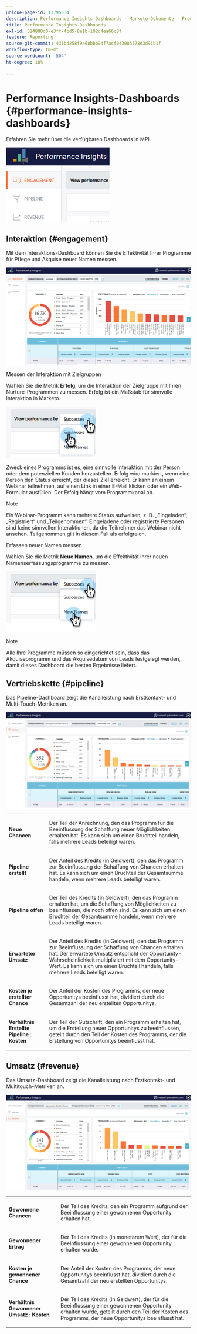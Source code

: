 ```yaml
---
unique-page-id: 13795534
description: Performance Insights-Dashboards - Marketo-Dokumente - Produktdokumentation
title: Performance Insights-Dashboards
exl-id: 324880d0-e3ff-4bd5-8e1b-102c4ea66c8f
feature: Reporting
source-git-commit: 431bd258f9a68bbb9df7acf043085578d3d91b1f
workflow-type: tm+mt
source-wordcount: '504'
ht-degree: 10%

---
```


# Performance Insights-Dashboards {#performance-insights-dashboards}

Erfahren Sie mehr über die verfügbaren Dashboards in MPI.

![](assets/1-4.png)

## Interaktion {#engagement}

Mit dem Interaktions-Dashboard können Sie die Effektivität Ihrer Programme für Pflege und Akquise neuer Namen messen.

![](assets/two-3.png)

Messen der Interaktion mit Zielgruppen

Wählen Sie die Metrik **Erfolg**, um die Interaktion der Zielgruppe mit Ihren Nurture-Programmen zu messen. Erfolg ist ein Maßstab für sinnvolle Interaktion in Marketo.

![](assets/3-4.png)

Zweck eines Programms ist es, eine sinnvolle Interaktion mit der Person oder dem potenziellen Kunden herzustellen. Erfolg wird markiert, wenn eine Person den Status erreicht, der dieses Ziel erreicht. Er kann an einem Webinar teilnehmen, auf einen Link in einer E-Mail klicken oder ein Web-Formular ausfüllen. Der Erfolg hängt vom Programmkanal ab.

>[!NOTE]
>
>Ein Webinar-Programm kann mehrere Status aufweisen, z. B. „Eingeladen“, „Registriert“ und „Teilgenommen“. Eingeladene oder registrierte Personen sind keine sinnvollen Interaktionen, da die Teilnehmer das Webinar nicht ansehen. Teilgenommen gilt in diesem Fall als erfolgreich.

Erfassen neuer Namen messen

Wählen Sie die Metrik **Neue Namen**, um die Effektivität Ihrer neuen Namenserfassungsprogramme zu messen.

![](assets/4-3.png)

>[!NOTE]
>
>Alle Ihre Programme müssen so eingerichtet sein, dass das Akquiseprogramm und das Akquisedatum von Leads festgelegt werden, damit dieses Dashboard die besten Ergebnisse liefert.

## Vertriebskette {#pipeline}

Das Pipeline-Dashboard zeigt die Kanalleistung nach Erstkontakt- und Multi-Touch-Metriken an.

![](assets/five-1.png)

<table> 
 <tbody> 
  <tr> 
   <td><p><strong>Neue Chancen</strong></p></td> 
   <td><p>Der Teil der Anrechnung, den das Programm für die Beeinflussung der Schaffung neuer Möglichkeiten erhalten hat. Es kann sich um einen Bruchteil handeln, falls mehrere Leads beteiligt waren.</p></td> 
  </tr> 
  <tr> 
   <td><p><strong>Pipeline erstellt</strong></p></td> 
   <td><p>Der Anteil des Kredits (in Geldwert), den das Programm zur Beeinflussung der Schaffung von Chancen erhalten hat. Es kann sich um einen Bruchteil der Gesamtsumme handeln, wenn mehrere Leads beteiligt waren.</p></td> 
  </tr> 
  <tr> 
   <td><p><strong>Pipeline offen</strong></p></td> 
   <td><p>Der Teil des Kredits (in Geldwert), den das Programm erhalten hat, um die Schaffung von Möglichkeiten zu beeinflussen, die noch offen sind. Es kann sich um einen Bruchteil der Gesamtsumme handeln, wenn mehrere Leads beteiligt waren.</p></td> 
  </tr> 
  <tr> 
   <td><p><strong>Erwarteter Umsatz</strong></p></td> 
   <td><p>Der Anteil des Kredits (in Geldwert), den das Programm zur Beeinflussung der Schaffung von Chancen erhalten hat. Der erwartete Umsatz entspricht der Opportunity-Wahrscheinlichkeit multipliziert mit dem Opportunity-Wert. Es kann sich um einen Bruchteil handeln, falls mehrere Leads beteiligt waren.</p></td> 
  </tr> 
  <tr> 
   <td><p><strong>Kosten je erstellter Chance</strong></p></td> 
   <td><p>Der Anteil der Kosten des Programms, der neue Opportunitys beeinflusst hat, dividiert durch die Gesamtzahl der neu erstellten Opportunitys.</p></td> 
  </tr> 
  <tr> 
   <td><p><strong>Verhältnis Erstellte Pipeline : Kosten</strong></p></td> 
   <td><p>Der Teil der Gutschrift, den ein Programm erhalten hat, um die Erstellung neuer Opportunitys zu beeinflussen, geteilt durch den Teil der Kosten des Programms, der die Erstellung von Opportunitys beeinflusst hat.</p></td> 
  </tr> 
 </tbody> 
</table>

## Umsatz {#revenue}

Das Umsatz-Dashboard zeigt die Kanalleistung nach Erstkontakt- und Multitouch-Metriken an.

![](assets/six-1.png)

<table> 
 <tbody> 
  <tr> 
   <td><p><strong>Gewonnene Chancen</strong></p></td> 
   <td><p>Der Teil des Kredits, den ein Programm aufgrund der Beeinflussung einer gewonnenen Opportunity erhalten hat.</p></td> 
  </tr> 
  <tr> 
   <td><p><strong>Gewonnener Ertrag</strong></p></td> 
   <td><p>Der Teil des Kredits (in monetärem Wert), der für die Beeinflussung einer gewonnenen Opportunity erhalten wurde.</p></td> 
  </tr> 
  <tr> 
   <td><p><strong>Kosten je gewonnener Chance</strong></p></td> 
   <td><p>Der Anteil der Kosten des Programms, der neue Opportunitys beeinflusst hat, dividiert durch die Gesamtzahl der neu erstellten Opportunitys.</p></td> 
  </tr> 
  <tr> 
   <td><p><strong>Verhältnis Gewonnener Umsatz : Kosten</strong></p></td> 
   <td><p>Der Teil des Kredits (in Geldwert), der für die Beeinflussung einer gewonnenen Opportunity erhalten wurde, geteilt durch den Teil der Kosten des Programms, der neue Opportunitys beeinflusst hat.</p></td> 
  </tr> 
 </tbody> 
</table>
